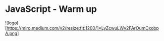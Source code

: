 # JavaScript - Warm up

!(logo)[https://miro.medium.com/v2/resize:fit:1200/1*LyZcwuLWv2FArOumCxobpA.png]


